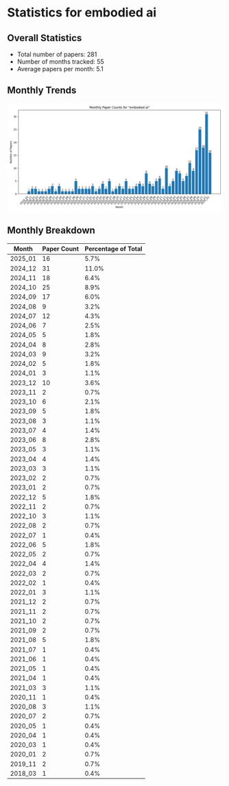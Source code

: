 # Statistics for embodied ai

## Overall Statistics

- Total number of papers: 281
- Number of months tracked: 55
- Average papers per month: 5.1

## Monthly Trends

![Monthly Paper Counts](monthly_stats.png)

## Monthly Breakdown

| Month | Paper Count | Percentage of Total |
| --- | --- | --- |
| 2025_01 | 16 | 5.7% |
| 2024_12 | 31 | 11.0% |
| 2024_11 | 18 | 6.4% |
| 2024_10 | 25 | 8.9% |
| 2024_09 | 17 | 6.0% |
| 2024_08 | 9 | 3.2% |
| 2024_07 | 12 | 4.3% |
| 2024_06 | 7 | 2.5% |
| 2024_05 | 5 | 1.8% |
| 2024_04 | 8 | 2.8% |
| 2024_03 | 9 | 3.2% |
| 2024_02 | 5 | 1.8% |
| 2024_01 | 3 | 1.1% |
| 2023_12 | 10 | 3.6% |
| 2023_11 | 2 | 0.7% |
| 2023_10 | 6 | 2.1% |
| 2023_09 | 5 | 1.8% |
| 2023_08 | 3 | 1.1% |
| 2023_07 | 4 | 1.4% |
| 2023_06 | 8 | 2.8% |
| 2023_05 | 3 | 1.1% |
| 2023_04 | 4 | 1.4% |
| 2023_03 | 3 | 1.1% |
| 2023_02 | 2 | 0.7% |
| 2023_01 | 2 | 0.7% |
| 2022_12 | 5 | 1.8% |
| 2022_11 | 2 | 0.7% |
| 2022_10 | 3 | 1.1% |
| 2022_08 | 2 | 0.7% |
| 2022_07 | 1 | 0.4% |
| 2022_06 | 5 | 1.8% |
| 2022_05 | 2 | 0.7% |
| 2022_04 | 4 | 1.4% |
| 2022_03 | 2 | 0.7% |
| 2022_02 | 1 | 0.4% |
| 2022_01 | 3 | 1.1% |
| 2021_12 | 2 | 0.7% |
| 2021_11 | 2 | 0.7% |
| 2021_10 | 2 | 0.7% |
| 2021_09 | 2 | 0.7% |
| 2021_08 | 5 | 1.8% |
| 2021_07 | 1 | 0.4% |
| 2021_06 | 1 | 0.4% |
| 2021_05 | 1 | 0.4% |
| 2021_04 | 1 | 0.4% |
| 2021_03 | 3 | 1.1% |
| 2020_11 | 1 | 0.4% |
| 2020_08 | 3 | 1.1% |
| 2020_07 | 2 | 0.7% |
| 2020_05 | 1 | 0.4% |
| 2020_04 | 1 | 0.4% |
| 2020_03 | 1 | 0.4% |
| 2020_01 | 2 | 0.7% |
| 2019_11 | 2 | 0.7% |
| 2018_03 | 1 | 0.4% |
